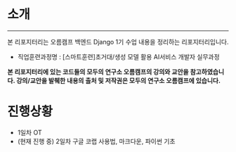 # 소개
---
본 리포지터리는 오름캠프 백엔드 Django 1기 수업 내용을 정리하는 리포지터리입니다.
- 직업훈련과정명 : [스마트훈련]초거대/생성 모델 활용 AI서비스 개발자 실무과정

**본 리포지터리에 있는 코드들의 모두의 연구소 오름캠프의 강의와 교안을 참고하였습니다. 강의/교안을 발췌한 내용의 출처 및 저작권은 모두의 연구소 오름캠프에 있습니다.**


# 진행상황
- 1일차 OT
- (현재 진행 중) 2일차 구글 코랩 사용법, 마크다운, 파이썬 기초
